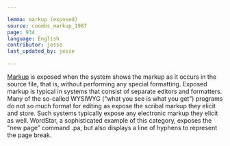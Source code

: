 ```yaml
---

lemma: markup (exposed)
source: coombs_markup_1987
page: 934
language: English
contributor: jesse
last_updated_by: jesse

---
```

[Markup](markup.html) is exposed when the system shows the markup as it occurs in the source file, that is, without performing any special formatting. Exposed markup is typical in systems that consist of separate editors and formatters. Many of the so-called WYSIWYG (“what you see is what you get”) programs do not so much format for editing as expose the scribal markup they elicit and store. Such systems typically expose any electronic markup they elicit as well. WordStar, a sophisticated example of this category, exposes the “new page” command .pa, but also displays a line of hyphens to represent the page break.
